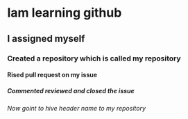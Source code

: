 # Iam learning github
## I assigned myself
### Created a repository which is called my repository
#### Rised pull request on my issue
##### Commented reviewed and closed the issue
###### Now goint to hive header name to my repository
